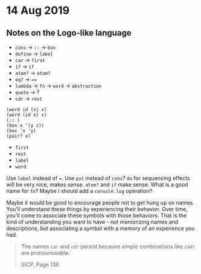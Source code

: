 # 14 Aug 2019

## Notes on the Logo-like language


- `cons` -> `::` -> `box`
- `define` -> `label`
- `car` -> `first`
- `if` -> `if`
- `atom?` -> `atom?`
- `eq?` -> `==`
- `lambda` -> `fn` -> `word` -> `abstraction`
- `quote` -> ?
- `cdr` -> `rest`

```
(word id (x) x)
(word (id x) x)
(:: )
(box x '(y z))
(box 'x 'y)
(pair? x)
```

- `first`
- `rest`
- `label`
- `word`

Use `label` instead of `=`.
Use `put` instead of `cons`?
`do` for sequencing effects will be very nice, makes sense.
`atom?` and `if` make sense.
What is a good name for `fn`?
Maybe I should add a `console.log` operation?

Maybe it would be good to encourage people not to get hung up on names.
You'll understand these things by experiencing their behavior.
Over time, you'll come to associate these symbols with those behaviors.
That is the kind of understanding you want to have - not memorizing names and
descriptions, but associating a symbol with a memory of an experience you had.

> The names `car` and `cdr` persist because simple combinations like `cadr` are
> pronounceable.
>
> SICP, Page 136
